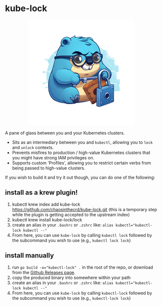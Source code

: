# kube-lock

<p align="center">
  <img src="./logo/kube-lock.png" width="350" />
</p>

A pane of glass between you and your Kubernetes clusters.
- Sits as an intermediary between you and `kubectl`, allowing you to `lock` and `unlock` contexts.
- Prevents misfires to production / high-value Kubernetes clusters that you might have strong IAM privileges on.
- Supports custom 'Profiles', allowing you to restrict certain verbs from being passed to high-value clusters.  

If you wish to build it and try it out though, you can do one of the following:

## install as a krew plugin!
1. kubectl krew index add kube-lock https://github.com/chaosinthecrd/kube-lock.git (this is a temporary step while the plugin is getting accepted to the upstream index)
2. kubectl krew install kube-lock/lock
3. create an alias in your `.bashrc` or `.zshrc` like: `alias kubectl="kubectl-lock kubectl --"`
4. From here, you can use `kube-lock` by calling `kubectl lock` followed by the subcommand you wish to use (e.g., `kubectl lock lock`)

## install manually
1. run `go build -o="kubectl-lock" .` in the root of the repo, or download from the [Github Releases page](https://github.com/ChaosInTheCRD/kube-lock/releases).
2. copy the produced binary into somewhere within your path
3. create an alias in your `.bashrc` or `.zshrc` like: `alias kubectl="kubectl-lock kubectl --"`
4. From here, you can use `kube-lock` by calling `kubectl-lock` followed by the subcommand you wish to use (e.g., `kubectl-lock lock`)
